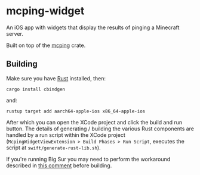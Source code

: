 # mcping-widget

An iOS app with widgets that display the results of pinging a Minecraft server.

Built on top of the [mcping](https://github.com/Scetch/mcping) crate.

## Building

Make sure you have [Rust](https://www.rust-lang.org/) installed, then:

```
cargo install cbindgen
```

and:

```
rustup target add aarch64-apple-ios x86_64-apple-ios
```

After which you can open the XCode project and click the build and run button. The details of generating / building the various Rust components are handled by a run script within the XCode project (`McpingWidgetViewExtension > Build Phases > Run Script`, executes the script at `swift/generate-rust-lib.sh`).

If you're running Big Sur you may need to perform the workaround described in [this comment](https://github.com/TimNN/cargo-lipo/issues/41#issuecomment-745623541) before building.
